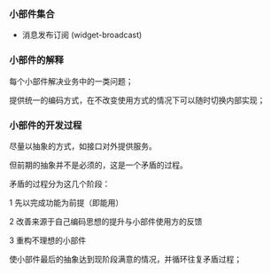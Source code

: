 ### 小部件集合

- 消息发布订阅 (widget-broadcast)



### 小部件的解释

每个小部件解决业务中的一类问题；

提供统一的编码方式，在不改变使用方式的情况下可以随时切换内部实现；






### 小部件的开发过程

尽量以抽象的方式，如接口对外提供服务。

但前期的抽象并不是必须的，这是一个矛盾的过程。

矛盾的过程分为这几个阶段：

1 先以完成功能为前提（即能用）

2 改善来源于自己编码思想的提升与小部件使用方的反馈

3 重构不理想的小部件

使小部件最后的抽象达到现阶段满意的情况，并循环往复矛盾过程；



